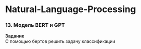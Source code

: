 # Natural-Language-Processing

### 13. Модель BERT и GPT

**Задание**<br>
С помощью бертов решить задачу классификации
